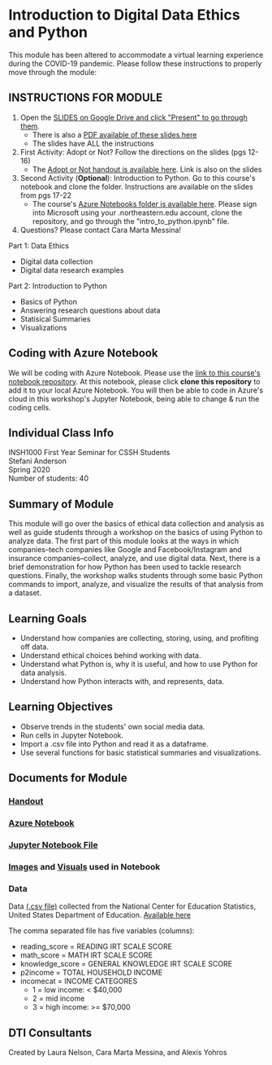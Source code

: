 # Introduction to Digital Data Ethics and Python
This module has been altered to accommodate a virtual learning experience during the COVID-19 pandemic. Please follow these instructions to properly move through the module:

## INSTRUCTIONS FOR MODULE
1. Open the [SLIDES on Google Drive and click "Present" to go through them](https://docs.google.com/presentation/d/1vRaB_5VXwsJlqFCQZZaPB8UHQKjIITuVat-TSnFGGWU/edit?usp=sharing). 
	- There is also a [PDF available of these slides here](https://github.com/NULabNortheastern/digitalassignmentshowcase/blob/master/coding_quantitative/sp20-anderson-insh1000-python/slides.pdf)
	- The slides have ALL the instructions
2. First Activity: Adopt or Not? Follow the directions on the slides (pgs 12-16)
	- The [Adopt or Not handout is available here](https://github.com/NULabNortheastern/digitalassignmentshowcase/blob/master/coding_quantitative/sp20-anderson-insh1000-python/adopt-or-not-handout.pdf). Link is also on the slides
3. Second Activity (<strong>Optional</strong>): Introduction to Python. Go to this course's notebook and clone the folder. Instructions are available on the slides from pgs 17-22
	- The course's [Azure Notebooks folder is available here](https://notebooks.azure.com/messina-c/projects/insh-1000-python-intro-SA). Please sign into Microsoft using your .northeastern.edu account, clone the repository, and go through the "intro_to_python.ipynb" file.
4. Questions? Please contact Cara Marta Messina!

Part 1: Data Ethics
- Digital data collection
- Digital data research examples

Part 2: Introduction to Python
- Basics of Python
- Answering research questions about data 
- Statisical Summaries
- Visualizations

## Coding with Azure Notebook
We will be coding with Azure Notebook. Please use the [link to this course's notebook repository](https://notebooks.azure.com/messina-c/projects/insh-1000-python-intro-SA). At this notebook, please click **clone this repository** to add it to your local Azure Notebook. You will then be able to code in Azure's cloud in this workshop's Jupyter Notebook, being able to change & run the coding cells.

## Individual Class Info
INSH1000 First Year Seminar for CSSH Students
<br>
Stefani Anderson
<br>
Spring 2020
<br>
Number of students: 40
<br>

## Summary of Module
This module will go over the basics of ethical data collection and analysis as well as guide students through a workshop on the basics of using Python to analyze data. The first part of this module looks at the ways in which companies–tech companies like Google and Facebook/Instagram and insurance companies–collect, analyze, and use digital data. Next, there is a brief demonstration for how Python has been used to tackle research questions. Finally, the workshop walks students through some basic Python commands to import, analyze, and visualize the results of that analysis from a dataset. 

## Learning Goals
- Understand how companies are collecting, storing, using, and profiting off data.
- Understand ethical choices behind working with data. 
- Understand what Python is, why it is useful, and how to use Python for data analysis.
- Understand how Python interacts with, and represents, data.

## Learning Objectives
- Observe trends in the students' own social media data.
- Run cells in Jupyter Notebook.
- Import a .csv file into Python and read it as a dataframe.
- Use several functions for basic statistical summaries and visualizations.

## Documents for Module

### [Handout](https://github.com/NULabNortheastern/digitalassignmentshowcase/blob/master/coding_quantitative/sp20-ryba%C5%82kiewicz-insh1000-python/intro_python_handout.pdf)

### [Azure Notebook](https://notebooks.azure.com/messina-c/projects/insh-1000-python-introduction)

### [Jupyter Notebook File](https://github.com/NULabNortheastern/digitalassignmentshowcase/blob/master/coding_quantitative/sp20-anderson-insh1000-python/intro_to_python.ipynb)

### [Images](https://github.com/NULabNortheastern/digitalassignmentshowcase/tree/master/coding_quantitative/sp20-anderson-insh1000-python/images) and [Visuals](https://github.com/NULabNortheastern/digitalassignmentshowcase/tree/master/coding_quantitative/sp20-anderson-insh1000-python/visuals) used in Notebook

### Data
Data [(.csv file)](https://github.com/NULabNortheastern/digitalassignmentshowcase/blob/master/coding_quantitative/sp20-anderson-insh1000-python/education_dataset.csv) collected from the National Center for Education Statistics, United States Department of Education. [Available here](http://nces.ed.gov/ecls/kindergarten.asp)

The comma separated file has five variables (columns):

- reading_score = READING IRT SCALE SCORE
- math_score = MATH IRT SCALE SCORE
- knowledge_score = GENERAL KNOWLEDGE IRT SCALE SCORE
- p2income = TOTAL HOUSEHOLD INCOME
- incomecat = INCOME CATEGORES
	- 1 = low income: < $40,000
	- 2 = mid income
	- 3 = high income: >= $70,000

## DTI Consultants
Created by Laura Nelson, Cara Marta Messina, and Alexis Yohros
